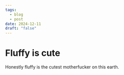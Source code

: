 ```yaml
---
tags:
  - blog
  - post
date: 2024-12-11
draft: "false"
---
```


# Fluffy is cute
Honestly fluffy is the cutest motherfucker on this earth.